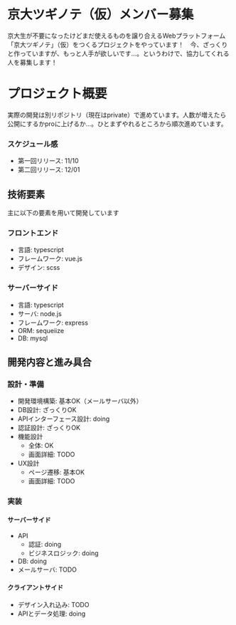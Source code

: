# 京大ツギノテ（仮）メンバー募集
京大生が不要になったけどまだ使えるものを譲り合えるWebプラットフォーム「京大ツギノテ」（仮）をつくるプロジェクトをやっています！　今、ざっくりと作っていますが、もっと人手が欲しいです…。というわけで、協力してくれる人を募集します！

# プロジェクト概要
実際の開発は別リポジトリ（現在はprivate）で進めています。人数が増えたら公開にするかproに上げるか...。ひとまずやれるところから順次進めています。

### スケジュール感
- 第一回リリース: 11/10
- 第二回リリース: 12/01

## 技術要素
主に以下の要素を用いて開発しています
### フロントエンド
- 言語: typescript
- フレームワーク: vue.js
- デザイン: scss

### サーバーサイド
- 言語: typescript
- サーバ: node.js
- フレームワーク: express
- ORM: sequeiize
- DB: mysql


## 開発内容と進み具合
### 設計・準備
- 開発環境構築: 基本OK（メールサーバ以外）
- DB設計: ざっくりOK
- APIインターフェース設計: doing
- 認証設計: ざっくりOK
- 機能設計
  - 全体: OK
  - 画面詳細: TODO
- UX設計
  - ページ遷移: 基本OK
  - 画面詳細: TODO

### 実装
#### サーバーサイド
- API
  - 認証: doing
  - ビジネスロジック: doing
- DB: doing
- メールサーバ: TODO
#### クライアントサイド
- デザイン入れ込み: TODO
- APIとデータ処理: doing
